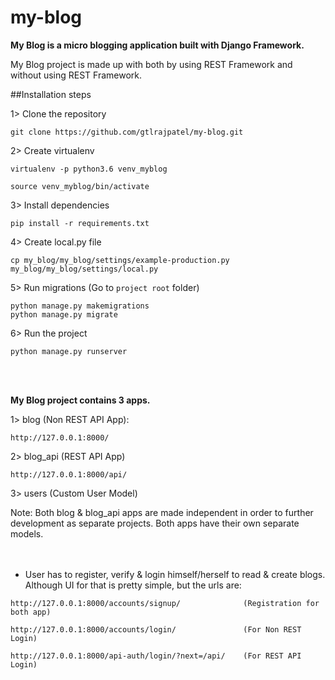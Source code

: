 # my-blog

**My Blog is a micro blogging application built with Django Framework.**

My Blog project is made up with both by using  REST Framework and without using  REST Framework.

##Installation steps



1> Clone the repository

```
git clone https://github.com/gtlrajpatel/my-blog.git
```

2> Create virtualenv

```
virtualenv -p python3.6 venv_myblog

source venv_myblog/bin/activate
```

3> Install dependencies

```
pip install -r requirements.txt
```

4> Create local.py file

```
cp my_blog/my_blog/settings/example-production.py my_blog/my_blog/settings/local.py
```

5> Run migrations (Go to `project root` folder)

```
python manage.py makemigrations
python manage.py migrate
```

6> Run the project

```
python manage.py runserver
```
<br/><br/>

**My Blog project contains 3 apps.** 

1> blog (Non REST API App):

```
http://127.0.0.1:8000/
```

2> blog_api (REST API App)

```
http://127.0.0.1:8000/api/
```

3> users (Custom User Model)

Note: Both blog & blog_api apps are made independent in order to further development as separate projects. Both apps have their own separate models.
<br/><br/><br/>

* User has to register, verify & login himself/herself to read & create blogs. Although UI for that is pretty simple, but the urls are:

```
http://127.0.0.1:8000/accounts/signup/              (Registration for both app)

http://127.0.0.1:8000/accounts/login/               (For Non REST Login)

http://127.0.0.1:8000/api-auth/login/?next=/api/    (For REST API Login)
``` 